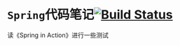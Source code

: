 `Spring`代码笔记[![Build Status](https://travis-ci.org/kbyyd24/spring.demo.test.svg?branch=master)](https://travis-ci.org/kbyyd24/spring.demo.test)
===============

读《Spring in Action》进行一些测试